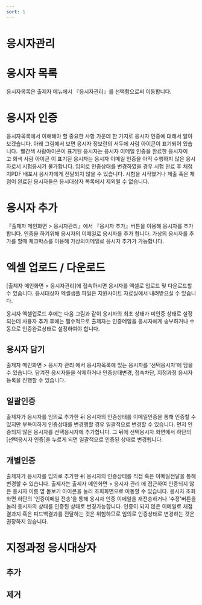 ```yaml
---
sort: 1
---
```


# 응시자관리

# 응시자 목록
응시자목록은 출제자 메뉴에서 『응시자관리』를 선택함으로써 이동합니다.

# 응시자 인증
응시자목록에서 이해해야 할 중요한 사항 가운데 한 가지로 응시자 인증에 대해서 알아보겠습니다. 아래 그림에서 보면 응시자 정보란의 서두에 사람 아이콘이 표기되어 있습니다.  빨간색 사람아이콘이 표기된 응시자는 응시자 이메일 인증을 완료한 응시자이고 회색 사람 아이콘 이 표기된 응시자는 응시자 이메일 인증을 아직 수행하지 않은 응시자로서 시험응시가 불가합니다.
임의로 인증상태를 변경하였을 경우 시험 완료 후 채점지PDF 배포시 응시자에게 전달되지 않을 수 있습니다.
시험을 시작했거나 제출 혹은 채점이 완료된 응시자들은 응시대상자 목록에서 제외될 수 없습니다. 

# 응시자 추가
『출제자 메인화면 > 응시자관리』에서 『응시자 추가』버튼을 이용해 응시자를 추가 합니다.
인증을 하기위해 응시자의 이메일로 응시자를 추가 합니다. 
가상의 응시자를 추가를 할때 체크박스를 이용해 가상의이메일로 응시자 추가가 가능합니다.


# 엑셀 업로드 / 다운로드
[출제자 메인화면 > 응시자관리]에 접속하시면 응시자를 엑셀로 업로드 및 다운로드할 수 있습니다.
응시대상자 엑셀샘플 파일은 지원사이트 자료실에서 내려받으실 수 있습니다.

응시자 엑셀업로드 후에는 다음 그림과 같이 응시자의 최초 상태가 미인증 상태로 설정되는데 사용자 추가 후에는 필수적으로 출제자는 인증메일을 응시자에게 송부하거나 수동으로 인증완료상태로 설정하여야 합니다.


## 응시자 담기
출제자 메인화면 > 응시자 관리 에서 응시자목록에 있는 응시자를 '선택응시자'에 담을 수 있습니다. 담겨진 응시자들을 삭제하거나 인증상태변경, 접속차단, 지정과정 응시자등록을 진행할 수 있습니다.
## 일괄인증
출제자가 응시자를 임의로 추가한 뒤 응시자의 인증상태를 이메일인증을 통해 인증할 수 있지만 부득이하게 인증상태를 변경행할 경우 일괄적으로 변경할 수 있습니다. 먼저 인증되지 않은 응시자를 선택응시자에 추가합니다. 그 뒤에 선택응시자 화면에서 하단의 [선택응시자 인증]을 누르게 되면 일괄적으로 인증된 상태로 변경됩니다.
## 개별인증
출제자가 응시자를 임의로 추가한 뒤 응시자의 인증상태를 직접 혹은 이메일전달을 통해 변경할 수 있습니다. 출제자는 출제자 메인화면 > 응시자 관리 에 접근하여 인증되지 않은 응시자 이름 옆 돋보기 아이콘을 눌러 조회화면으로 이동할 수 있습니다. 응시자 조회화면 하단의 '인증이메일 전송'을 통해 응시자 인증 이메일을 재전송하거나 '수정'버튼을 눌러 응시자의 상태를 인증된 상태로 변경가능합니다. 인증이 되지 않은 이메일로 채점결과지 혹은 피드백결과를 전달하는 것은 위험하므로 임의로 인증상태로 변경하는 것은 권장하지 않습니다. 


# 지정과정 응시대상자

## 추가

## 제거
